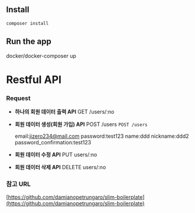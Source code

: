 ## Install

    composer install

## Run the app

  docker/docker-composer up

# Restful API


### Request



* **하나의 회원 데이터 출력 API**  GET /users/:no
* **회원 데이터 생성(회원 가입) API**   POST /users
    `POST /users`

    email:jizero234@mail.com
    password:test123
    name:ddd
    nickname:ddd2
    password_confirmation:test123
    
* **회원 데이터 수정 API** PUT users/:no
* **회원 데이터 삭제 API** DELETE  users/:no









### 참고 URL 
[https://github.com/damianopetrungaro/slim-boilerplate](https://github.com/damianopetrungaro/slim-boilerplate)


